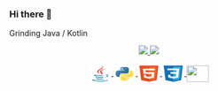 ### Hi there 🚀

Grinding Java / Kotlin

<div align="center">
  <a href="https://github.com/LoxiasMegalos">
  <div display="flex">
    <img height="150em" src="https://github-readme-stats.vercel.app/api?username=LoxiasMegalos&show_icons=true&theme=highcontrast&include_all_commits=true&count_private=true"/>
    <img height="150em"  src="https://github-readme-stats.vercel.app/api/top-langs/?username=LoxiasMegalos&layout=compact&langs_count=7&theme=highcontrast"/>
  </div>
</div>

<div align="center" style="display: inline_block"><br>
  <img align="center" height="30" width="40" src="https://raw.githubusercontent.com/devicons/devicon/master/icons/java/java-original.svg">
  <img align="center" height="30" width="40" src="https://raw.githubusercontent.com/devicons/devicon/master/icons/python/python-original.svg">  
  <img align="center" height="30" width="40" src="https://raw.githubusercontent.com/devicons/devicon/master/icons/html5/html5-original.svg">
  <img align="center" height="30" width="40" src="https://raw.githubusercontent.com/devicons/devicon/master/icons/css3/css3-original.svg">
  <img align="center" height="30" width="40" src="https://cdn.jsdelivr.net/gh/devicons/devicon/icons/kotlin/kotlin-original.svg"> 
</div>
